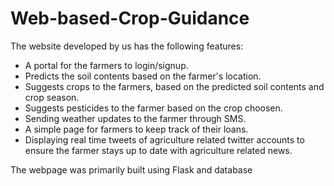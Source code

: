 # Web-based-Crop-Guidance

The website developed by us has the following features:
  * A portal for the farmers to login/signup.
  * Predicts the soil contents based on the farmer's location.
  * Suggests crops to the farmers, based on the predicted soil contents and crop season.
  * Suggests pesticides to the farmer based on the crop choosen.
  * Sending weather updates to the farmer through SMS.
  * A simple page for farmers to keep track of their loans.
  * Displaying real time tweets of agriculture related twitter accounts to ensure the farmer stays up to date with agriculture related news.

The webpage was primarily built using Flask and database

